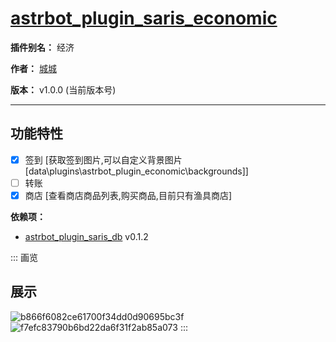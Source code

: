 
# [astrbot_plugin_saris_economic](https://github.com/chengcheng0325/astrbot_plugin_saris_economic/tree/master)

**插件别名：** 经济

**作者：** [城城](https://github.com/chengcheng0325)

**版本：** v1.0.0 (当前版本号)

---

## 功能特性

 - [x] 签到 [获取签到图片,可以自定义背景图片[data\plugins\astrbot_plugin_economic\backgrounds]]
 - [ ] 转账
 - [x] 商店 [查看商店商品列表,购买商品,目前只有渔具商店]

**依赖项：**

*  [astrbot_plugin_saris_db](https://github.com/chengcheng0325/astrbot_plugin_saris_db) v0.1.2

::: 画览
## 展示

![b866f6082ce61700f34dd0d90695bc3f](https://github.com/user-attachments/assets/48889f42-cc2e-4eb9-b91a-884e21fac35e)
![f7efc83790b6bd22da6f31f2ab85a073](https://github.com/user-attachments/assets/403285d6-68a8-4229-9497-6694caa26959)
:::
